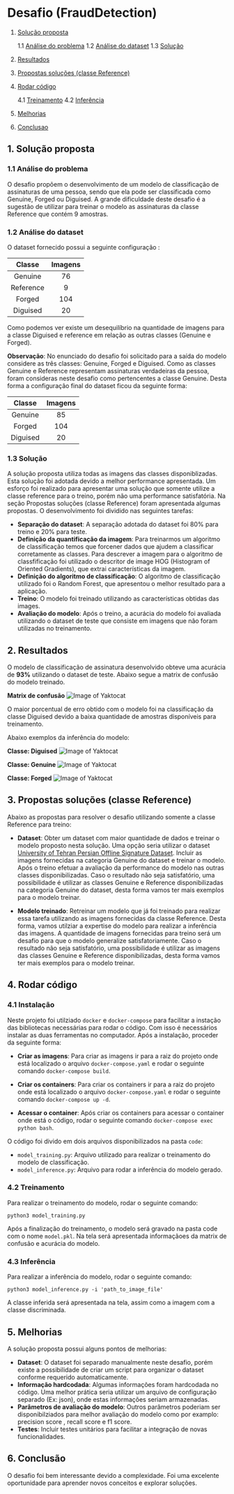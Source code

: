 # Desafio (FraudDetection)

1. [Solução proposta](#solucao_proposta)

   1.1 [Análise do problema](#analise)
   1.2 [Análise do dataset](#dataset)
   1.3 [Solução](#solucao)

2. [Resultados](#resultados)

3. [Propostas soluções (classe Reference)](#proposta)

4. [Rodar código](#codigo)

   4.1 [Treinamento](#treinamento)
   4.2 [Inferência](#inferencia)

5. [Melhorias](#melhorias)

6. [Conclusao](#conclusao)



## 1. Solução proposta



### 1.1 Análise do problema

O desafio propõem o desenvolvimento de um modelo de classificação de assinaturas de uma pessoa, sendo que ela pode ser classificada como Genuine, Forged ou Diguised. A grande dificuldade deste desafio é a sugestão de utilizar para treinar o modelo as assinaturas da classe Reference que contém 9 amostras.


### 1.2 Análise do dataset

O dataset fornecido possui a seguinte configuração :

| Classe        | Imagens |
| :---:         |  :---:  |
| Genuine       | 76      |
| Reference     | 9       |
| Forged        | 104     |
| Diguised      | 20      |

Como podemos ver existe um desequilíbrio na quantidade de imagens para a classe Diguised e reference em relação as outras classes (Genuine e Forged). 

**Observação**: No enunciado do desafio foi solicitado para a saída do modelo considere as três classes: Genuine, Forged e Diguised. Como as classes Genuine e Reference representam assinaturas verdadeiras da pessoa, foram consideras neste desafio como pertencentes a classe Genuine. Desta forma a configuração final do dataset ficou da seguinte forma:

| Classe        | Imagens |
| :---:         |  :---:  |
| Genuine       | 85      |
| Forged        | 104     |
| Diguised      | 20      |


### 1.3 Solução

A solução proposta utiliza todas as imagens das classes disponiblizadas. Esta solução foi adotada devido a melhor performance apresentada. Um esforço foi realizado para apresentar uma solução que somente utilize a classe reference para o treino, porém não uma performance satisfatória. Na seção Propostas soluções (classe Reference) foram apresentada algumas propostas.  O desenvolvimento foi dividido nas seguintes tarefas:

- **Separação do dataset**: A separação adotada do dataset foi 80% para treino e 20% para teste.
- **Definição da quantificação da imagem**: Para treinarmos um algoritmo de classificação temos que forcener dados que ajudem a classificar corretamente as classes. Para descrever a imagem para o algoritmo de classfificação foi utilizado o descritor de image HOG (Histogram of Oriented Gradients), que extrai características da imagem.  
- **Definição do algoritmo de classificação**: O algoritmo de classificação utilizado foi o Random Forest, que apresentou o melhor resultado para a aplicação.
- **Treino**: O modelo foi treinado utilizando as características obtidas das images.
- **Avaliação do modelo**: Após o treino, a acurácia do modelo foi avaliada utilizando o dataset de teste que consiste em imagens que não foram utilizadas no treinamento.


## 2. Resultados

O modelo de classificação de assinatura desenvolvido obteve uma acurácia de **93%** utilizando o dataset de teste. Abaixo segue a matrix de confusão do modelo treinado. 

**Matrix de confusão**
![Image of Yaktocat](./images/confusion_matrix.png)

O maior porcentual de erro obtido com o modelo foi na classificação da classe Diguised devido a baixa quantidade de amostras disponíveis para treinamento.

Abaixo exemplos da inferência do modelo:

**Classe: Diguised**
![Image of Yaktocat](./images/diguised.png)

**Classe: Genuine**
![Image of Yaktocat](./images/genuine.png)

**Classe: Forged**
![Image of Yaktocat](./images/forged.png)



## 3. Propostas soluções (classe Reference)

Abaixo as propostas para resolver o desafio utilizando somente a classe Reference para treino:

- **Dataset**: Obter um dataset com maior quantidade de dados e treinar o modelo proposto nesta solução. Uma opção seria utilizar o dataset [University of Tehran Persian Offline Signature Dataset](http://mlcm.ut.ac.ir/Datasets.html). Incluir as imagens fornecidas na categoria Genuine do dataset e treinar o modelo. Após o treino efetuar a avaliação da performance do modelo nas outras classes disponibilizadas. Caso o resultado não seja satisfatório, uma possibilidade é utilizar as classes Genuine e Reference disponibilizadas na categoria Genuine do dataset, desta forma vamos ter mais exemplos para o modelo treinar.

- **Modelo treinado**: Retreinar um modelo que já foi treinado para realizar essa tarefa utilizando as imagens fornecidas da classe Reference. Desta forma, vamos utilziar a expertise do modelo para realizar a inferência das imagens. A quantidade de imagens fornecidas para treino será um desafio para que o modelo generalize satisfatoriamente. Caso o resultado não seja satisfatório, uma possibilidade é utilizar as imagens das classes Genuine e Reference disponibilizadas, desta forma vamos ter mais exemplos para o modelo treinar.

## 4. Rodar código

### 4.1 Instalação

Neste projeto foi utilziado `docker` e `docker-compose` para facilitar a instação das bibliotecas necessárias para rodar o código. Com isso é necessários instalar as duas ferramentas no computador. Após a instalação, proceder da seguinte forma:

- **Criar as imagens**: Para criar as imagens ir para a raiz do projeto onde está localizado o arquivo `docker-compose.yaml` e rodar o seguinte comando `docker-compose build`.

- **Criar os containers**: Para criar os containers ir para a raiz do projeto onde está localizado o arquivo `docker-compose.yaml` e rodar o seguinte comando `docker-compose up -d`.

- **Acessar o container**: Após criar os containers para acessar o container onde está o código, rodar o seguinte comando `docker-compose exec python bash`.

O código foi divido em dois arquivos disponibilizados na pasta `code`:

- `model_training.py`: Arquivo utilizado para realizar o treinamento do modelo de classificação.
- `model_inference.py`: Arquivo para rodar a inferência do modelo gerado.


### 4.2 Treinamento

Para realizar o treinamento do modelo, rodar o seguinte comando:

`python3 model_training.py`

Após a finalização do treinamento, o modelo será gravado na pasta code com o nome `model.pkl`. Na tela será apresentada informaçãoes da matrix de confusão e acurácia do modelo.

### 4.3 Inferência

Para realizar a inferência do modelo, rodar o seguinte comando:

`python3 model_inference.py -i 'path_to_image_file'`

A classe inferida será apresentada na tela, assim como a imagem com a classe discriminada.

## 5. Melhorias

A solução proposta possui alguns pontos de melhorias:

- **Dataset**: O dataset foi separado manualmente neste desafio, porém existe a possibilidade de criar um script para organizar o dataset conforme requerido automaticamente. 
- **Informação hardcodada**: Algumas informações foram hardcodada no código. Uma melhor prática seria utilizar um arquivo de configuração separado (Ex: json), onde estas informações seriam armazenadas.
- **Parâmetros de avaliação do modelo**: Outros parâmetros poderiam ser disponibilziados para melhor avaliação do modelo como por examplo: precision score , recall score e f1 score.
- **Testes**: Incluir testes unitários para facilitar a integração de novas funcionalidades.


## 6. Conclusão

O desafio foi bem interessante devido a complexidade. Foi uma excelente oportunidade para aprender novos conceitos e explorar soluções.